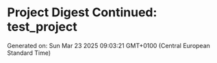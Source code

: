 # Project Digest Continued: test_project
Generated on: Sun Mar 23 2025 09:03:21 GMT+0100 (Central European Standard Time)

